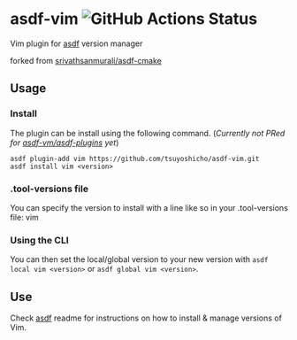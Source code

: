 # asdf-vim ![GitHub Actions Status](https://github.com/tsuyoshicho/asdf-vim/workflows/Main%20workflow/badge.svg?branch=master)

Vim plugin for [asdf](https://github.com/asdf-vm/asdf) version manager

forked from [srivathsanmurali/asdf-cmake](https://github.com/srivathsanmurali/asdf-cmake)

## Usage

### Install

The plugin can be install using the following command.
(*Currently not PRed for [asdf-vm/asdf-plugins](https://github.com/asdf-vm/asdf-plugins) yet*)

```
asdf plugin-add vim https://github.com/tsuyoshicho/asdf-vim.git
asdf install vim <version>
```

### .tool-versions file

You can specify the version to install with a line like so in your .tool-versions file:
vim <version>

### Using the CLI

You can then set the local/global version to your new version with `asdf local vim <version>` or `asdf global vim <version>`.

## Use

Check [asdf](https://github.com/asdf-vm/asdf) readme for instructions on how to install & manage versions of Vim.
